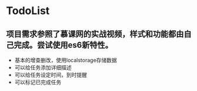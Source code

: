 # TodoList
## 项目需求参照了慕课网的实战视频，样式和功能都由自己完成。尝试使用es6新特性。
- 基本的增查删改，使用localstorage存储数据
- 可以给任务添加详细描述
- 可以给任务设定时间，到时提醒
- 可以标记已完成任务

